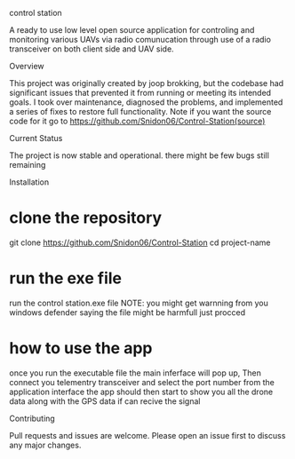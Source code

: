 control station 

A ready to use low level open source application for controling and monitoring various UAVs via radio comunucation through use of a radio transceiver on both client side and UAV side.

Overview

This project was originally created by joop brokking, but the codebase had significant issues that prevented it from running or meeting its intended goals.
I took over maintenance, diagnosed the problems, and implemented a series of fixes to restore full functionality. Note if you want the source code for it go to https://github.com/Snidon06/Control-Station(source)

Current Status

The project is now stable and operational.
there might be few bugs still remaining

Installation
# clone the repository
git clone https://github.com/Snidon06/Control-Station
cd project-name

# run the exe file
run the control station.exe file 
NOTE: you might get warnning from you windows defender saying the file might be harmfull just procced  

# how to use the app
once you run the executable file the main inferface will pop up, Then connect you telementry transceiver and select the port number from the application interface the app should then start to show you all the drone data along with the GPS data if can recive the signal 

Contributing

Pull requests and issues are welcome.
Please open an issue first to discuss any major changes.
